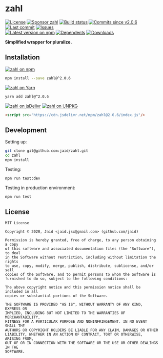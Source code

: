 # zahl


<a href="https://raw.githubusercontent.com/jaid/zahl/master/license.txt"><img src="https://img.shields.io/github/license/jaid/zahl?style=flat-square" alt="License"/></a> <a href="https://github.com/sponsors/jaid"><img src="https://img.shields.io/badge/<3-Sponsor-FF45F1?style=flat-square" alt="Sponsor zahl"/></a>
<a href="https://actions-badge.atrox.dev/jaid/zahl/goto"><img src="https://img.shields.io/endpoint.svg?style=flat-square&url=https%3A%2F%2Factions-badge.atrox.dev%2Fjaid%2Fzahl%2Fbadge" alt="Build status"/></a> <a href="https://github.com/jaid/zahl/commits"><img src="https://img.shields.io/github/commits-since/jaid/zahl/v2.0.6?style=flat-square&logo=github" alt="Commits since v2.0.6"/></a> <a href="https://github.com/jaid/zahl/commits"><img src="https://img.shields.io/github/last-commit/jaid/zahl?style=flat-square&logo=github" alt="Last commit"/></a> <a href="https://github.com/jaid/zahl/issues"><img src="https://img.shields.io/github/issues/jaid/zahl?style=flat-square&logo=github" alt="Issues"/></a>  
<a href="https://npmjs.com/package/zahl"><img src="https://img.shields.io/npm/v/zahl?style=flat-square&logo=npm&label=latest%20version" alt="Latest version on npm"/></a> <a href="https://github.com/jaid/zahl/network/dependents"><img src="https://img.shields.io/librariesio/dependents/npm/zahl?style=flat-square&logo=npm" alt="Dependents"/></a> <a href="https://npmjs.com/package/zahl"><img src="https://img.shields.io/npm/dm/zahl?style=flat-square&logo=npm" alt="Downloads"/></a>

**Simplified wrapper for pluralize.**















## Installation
<a href="https://npmjs.com/package/zahl"><img src="https://img.shields.io/badge/npm-zahl-C23039?style=flat-square&logo=npm" alt="zahl on npm"/></a>
```bash
npm install --save zahl@^2.0.6
```
<a href="https://yarnpkg.com/package/zahl"><img src="https://img.shields.io/badge/Yarn-zahl-2F8CB7?style=flat-square&logo=yarn&logoColor=white" alt="zahl on Yarn"/></a>
```bash
yarn add zahl@^2.0.6
```
<a href="https://jsdelivr.com/package/npm/zahl/"><img src="https://img.shields.io/badge/jsDelivr-zahl-orange?style=flat-square&logo=html5&logoColor=white" alt="zahl on jsDelivr"/></a> <a href="https://unpkg.com/browse/zahl/"><img src="https://img.shields.io/badge/UNPKG-zahl-orange?style=flat-square&logo=html5&logoColor=white" alt="zahl on UNPKG"/></a>
```html
<script src="https://cdn.jsdelivr.net/npm/zahl@2.0.6/index.js"/>
```







## Development



Setting up:
```bash
git clone git@github.com:jaid/zahl.git
cd zahl
npm install
```
Testing:
```bash
npm run test:dev
```
Testing in production environment:
```bash
npm run test
```


## License
```text
MIT License

Copyright © 2020, Jaid <jaid.jsx@gmail.com> (github.com/jaid)

Permission is hereby granted, free of charge, to any person obtaining a copy
of this software and associated documentation files (the "Software"), to deal
in the Software without restriction, including without limitation the rights
to use, copy, modify, merge, publish, distribute, sublicense, and/or sell
copies of the Software, and to permit persons to whom the Software is
furnished to do so, subject to the following conditions:

The above copyright notice and this permission notice shall be included in all
copies or substantial portions of the Software.

THE SOFTWARE IS PROVIDED "AS IS", WITHOUT WARRANTY OF ANY KIND, EXPRESS OR
IMPLIED, INCLUDING BUT NOT LIMITED TO THE WARRANTIES OF MERCHANTABILITY,
FITNESS FOR A PARTICULAR PURPOSE AND NONINFRINGEMENT. IN NO EVENT SHALL THE
AUTHORS OR COPYRIGHT HOLDERS BE LIABLE FOR ANY CLAIM, DAMAGES OR OTHER
LIABILITY, WHETHER IN AN ACTION OF CONTRACT, TORT OR OTHERWISE, ARISING FROM,
OUT OF OR IN CONNECTION WITH THE SOFTWARE OR THE USE OR OTHER DEALINGS IN THE
SOFTWARE.
```
